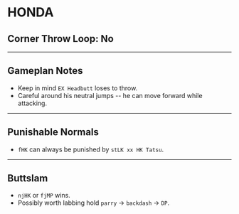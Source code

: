 # HONDA
## Corner Throw Loop: No
___
## Gameplan Notes
- Keep in mind `EX Headbutt` loses to throw.
- Careful around his neutral jumps -- he can move forward while attacking.
_____
## Punishable Normals
- `fHK` can always be punished by `stLK xx HK Tatsu`.
_____
## Buttslam 
- `njHK` or `fjMP` wins.
- Possibly worth labbing hold `parry` -> `backdash` -> `DP`.